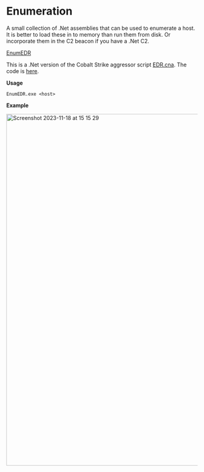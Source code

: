 # Enumeration

A small collection of .Net assemblies that can be used to enumerate a host. It is better to load these in to memory than run them from disk. Or incorporate them in the C2 beacon if you have a .Net C2.

[EnumEDR](https://github.com/plackyhacker/Enumeration/tree/main/EnumEDR)

This is a .Net version of the Cobalt Strike aggressor script [EDR.cna](https://github.com/harleyQu1nn/AggressorScripts/blob/master/EDR.cna). The code is [here](https://github.com/plackyhacker/Enumeration/blob/main/EnumEDR/EnumEDR/Program.cs).

**Usage**

```
EnumEDR.exe <host>
```

**Example**

<img width="924" alt="Screenshot 2023-11-18 at 15 15 29" src="https://github.com/plackyhacker/Enumeration/assets/42491100/b42c241c-26a9-4e3b-b2e9-eed8d647e9dd">
